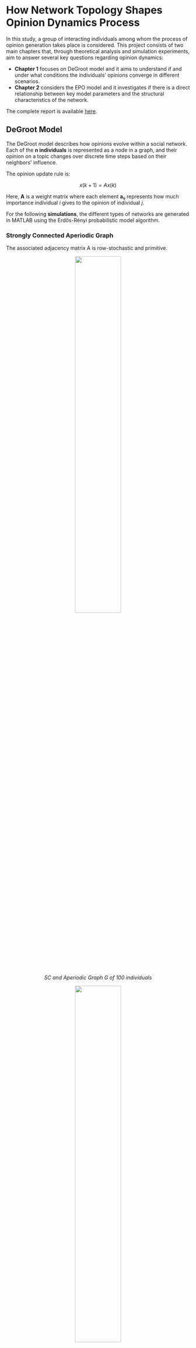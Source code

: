 # How Network Topology Shapes Opinion Dynamics Process
In this study, a group of interacting individuals among whom the process of opinion generation takes place is considered. This project consists of two main chapters that, through theoretical analysis and simulation experiments, aim to answer several key questions regarding opinion dynamics:
- **Chapter 1** focuses on DeGroot model and it aims to understand if and under what conditions the individuals’ opinions converge in different scenarios. 
- **Chapter 2** considers the EPO model and it investigates if there is a direct relationship between key model parameters and the structural characteristics of the network.

The complete report is available [here](./Project_CCSN_Romano.pdf).

## DeGroot Model

The DeGroot model describes how opinions evolve within a social network. Each of the **n individuals** is represented as a node in a graph, and their opinion on a topic changes over discrete time steps based on their neighbors' influence.

The opinion update rule is:

```math
x(k+1) = A x(k)
```
Here, **A** is a weight matrix where each element **aᵢⱼ** represents how much importance individual *i* gives to the opinion of individual *j*.

For the following **simulations**, the different types of networks are generated in MATLAB
using the Erdős-Rényi probabilistic model algorithm.

### Strongly Connected Aperiodic Graph
The associated adjacency matrix A is row-stochastic and primitive.
<div align="center">
  <img src="./media/net_100.jpg" width="50%">
  <p><em>SC and Aperiodic Graph G of 100 individuals</em></p>
</div>
<div align="center">
  <img src="./media/cons_100_degroot.jpg" width="50%">
  <p><em>DeGroot Model - Opinion dynamics in a SC and Aperiodic Graph G of 100 individuals</em></p>
</div>

### Strongly Connected Aperiodic Graph
The associated adjacency matrix A is doubly-stochastic and primitive.
<div align="center">
  <img src="./media/cons_100_degroot_doubly_2.jpg" width="50%">
  <p><em>DeGroot Model - Opinion dynamics with a Doubly Stochastic A</em></p>
</div>

### Non-Strongly Connected Graph with One Destination
The graph describing this situation is a Non-Strongly Connected graph, characterized by a single destination.
<div align="center">
  <img src="./media/net_110_nsc.jpg" width="50%">
  <p><em>Connected Components of G</em></p>
</div>
<div align="center">
  <img src="./media/cons_100_degroot_nsc.jpg" width="50%">
  <p><em>DeGroot Model - Opinion dynamics with N-SC graph</em></p>
</div>

### Non-Strongly Connected Graph with Multiple Destinations
The graph describing this situation is a Non-Strongly Connected graph with two
aperiodic destinations. The source is more connected to one destination than to the other.

<div align="center">
  <img src="./media/net_nsc_multiple_sinks_prova2a.jpg" width="50%">
  <p><em>Non-SC Graph with Multiple Destinations: Source is more connected with
Destination1</em></p>
</div>
<div align="center">
  <img src="./media/cons_degroot_nsc_multiple_sinks_prova2a.jpg" width="50%">
  <p><em>DeGroot Model - Opinion dynamics with N-SC graph with Multiple Destinations:
Source is more connected with Destination1</em></p>
</div>

## EPO Model
The mathematical formulation of the **EPO (Expressed and Private Opinion)** model is a refinement of the Friedkin-Johnsen model. In this framework, each individual *i* at time step *k* holds both a **private opinion** *xᵢ(k)* and an **expressed opinion** *x̂ᵢ(k)*.
Considering a population of *n* individuals, the evolution of private and expressed opinions is governed by the following equations:
```math
xᵢ(k + 1) = λᵢ \left[ aᵢᵢ xᵢ(k) + \sum_{j ≠ i} aᵢⱼ \hat{x}_ⱼ(k) \right] + (1 − λᵢ) xᵢ(0)
```
```math
\hat{x}_ᵢ(k) = \phiᵢ xᵢ(k) + (1 − \phiᵢ) \hat{x}_{avg}(k − 1)
```
where:
- **A** is a non-negative, row-stochastic matrix representing the influence weights.
- **λᵢ** represents individual *i*’s susceptibility to influence.
- **ϕᵢ** denotes individual *i*’s resistance to group pressure.
- **x̂_avg(k − 1)** is the average of all expressed opinions at the previous time step, also known as the **public opinion**.
In this context, a linear relationship between the parameters λ and ϕ and key features of the network topology can be established—specifically, the **clustering coefficient** and the **closeness centrality** of each node in the network:
```math
λᵢ = a · cᵢ + b
```
```math
ϕᵢ = 1 − (u · centralityᵢ + v)
```
In the following sections, EPO model simulations will explore how different network topologies impact the dynamics of private and expressed opinions

### All-to-All Network
For the initial test, an All-to-All network is considered, where each node is connected to every other node. 
<div align="center">
  <img src="./media/net_all_to_all.jpg" width="50%">
  <p><em>All-to-All Network</em></p>
</div>
<div align="center">
  <img src="./media/cons_epo_All_to_All_2.jpg" width="50%">
  <p><em>EPO Model - All-to-All Network</em></p>
</div>

### Star Network
Another test can be conducted on a Star network topology, where all nodes are connected to a central node. 
<div align="center">
  <img src="./media/net_star.jpg" width="50%">
  <p><em>Star Network</em></p>
</div>
<div align="center">
  <img src="./media/cons_epo_Star.jpg" width="50%">
  <p><em>EPO Model - Star Network</em></p>
</div>

### k-Nearest Neighbours Network
Another experiment can be conducted on a k-Nearest Neighbors network, where each node is connected exclusively to its 6 closest neighbors.
<div align="center">
  <img src="./media/net_nearest_neigh_6.jpg" width="50%">
  <p><em>6 Nearest Neighbours Network</em></p>
</div>
<div align="center">
  <img src="./media/cons_epo_nearest_neigh_6.jpg" width="50%">
  <p><em>EPO Model - 6 Nearest Neighbours Network</em></p>
</div>

### Small World Network
Another experiment can be conducted on a Small-World network.
<div align="center">
  <img src="./media/net_Watts_3.jpg" width="50%">
  <p><em>Small World Network</em></p>
</div>
<div align="center">
  <img src="./media/cons_epo_Watts_evidenzia.jpg" width="50%">
  <p><em>EPO Model - Small World Network</em></p>
</div>

### Scale Free Network
Another experiment can be conducted using the Barabási-Albert (BA) model, which is designed
to generate Scale-Free networks characterized by a power-law degree distribution.
<div align="center">
  <img src="./media/net_Scalef.jpg" width="50%">
  <p><em>Scale Free Network</em></p>
</div>
<div align="center">
  <img src="./media/cons_epo_Scalef_2.jpg" width="50%">
  <p><em>EPO Model - Scale Free Network</em></p>
</div>
